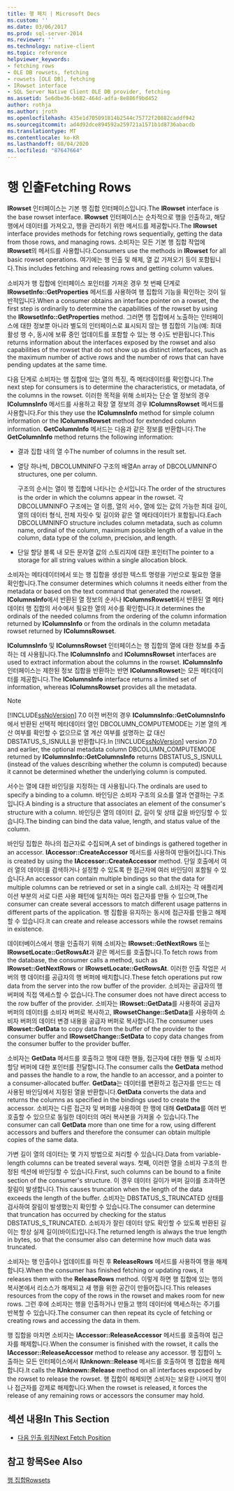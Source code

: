 ```yaml
---
title: 행 페치 | Microsoft Docs
ms.custom: ''
ms.date: 03/06/2017
ms.prod: sql-server-2014
ms.reviewer: ''
ms.technology: native-client
ms.topic: reference
helpviewer_keywords:
- fetching rows
- OLE DB rowsets, fetching
- rowsets [OLE DB], fetching
- IRowset interface
- SQL Server Native Client OLE DB provider, fetching
ms.assetid: 5e6dbe36-b682-464d-adfa-8e886f9bd452
author: rothja
ms.author: jroth
ms.openlocfilehash: 435e1d705091814b2544c75772f20882caddf942
ms.sourcegitcommit: ad4d92dce894592a259721a1571b1d8736abacdb
ms.translationtype: MT
ms.contentlocale: ko-KR
ms.lasthandoff: 08/04/2020
ms.locfileid: "87647664"
---
```

# <a name="fetching-rows"></a><span data-ttu-id="41780-102">행 인출</span><span class="sxs-lookup"><span data-stu-id="41780-102">Fetching Rows</span></span>
  <span data-ttu-id="41780-103">**IRowset** 인터페이스는 기본 행 집합 인터페이스입니다.</span><span class="sxs-lookup"><span data-stu-id="41780-103">The **IRowset** interface is the base rowset interface.</span></span> <span data-ttu-id="41780-104">**IRowset** 인터페이스는 순차적으로 행을 인출하고, 해당 행에서 데이터를 가져오고, 행을 관리하기 위한 메서드를 제공합니다.</span><span class="sxs-lookup"><span data-stu-id="41780-104">The **IRowset** interface provides methods for fetching rows sequentially, getting the data from those rows, and managing rows.</span></span> <span data-ttu-id="41780-105">소비자는 모든 기본 행 집합 작업에 **IRowset**의 메서드를 사용합니다.</span><span class="sxs-lookup"><span data-stu-id="41780-105">Consumers use the methods in **IRowset** for all basic rowset operations.</span></span> <span data-ttu-id="41780-106">여기에는 행 인출 및 해제, 열 값 가져오기 등이 포함됩니다.</span><span class="sxs-lookup"><span data-stu-id="41780-106">This includes fetching and releasing rows and getting column values.</span></span>  
  
 <span data-ttu-id="41780-107">소비자가 행 집합에 인터페이스 포인터를 가져온 경우 첫 번째 단계로 **IRowsetInfo::GetProperties** 메서드를 사용하여 행 집합의 기능을 확인하는 것이 일반적입니다.</span><span class="sxs-lookup"><span data-stu-id="41780-107">When a consumer obtains an interface pointer on a rowset, the first step is ordinarily to determine the capabilities of the rowset by using the **IRowsetInfo::GetProperties** method.</span></span> <span data-ttu-id="41780-108">그러면 행 집합에서 노출하는 인터페이스에 대한 정보뿐 아니라 별도의 인터페이스로 표시되지 않는 행 집합의 기능(예: 최대 활성 행 수, 동시에 보류 중인 업데이트를 포함할 수 있는 행 수)도 반환됩니다.</span><span class="sxs-lookup"><span data-stu-id="41780-108">This returns information about the interfaces exposed by the rowset and also capabilities of the rowset that do not show up as distinct interfaces, such as the maximum number of active rows and the number of rows that can have pending updates at the same time.</span></span>  
  
 <span data-ttu-id="41780-109">다음 단계로 소비자는 행 집합에 있는 열의 특징, 즉 메타데이터를 확인합니다.</span><span class="sxs-lookup"><span data-stu-id="41780-109">The next step for consumers is to determine the characteristics, or metadata, of the columns in the rowset.</span></span> <span data-ttu-id="41780-110">이러한 목적을 위해 소비자는 단순 열 정보의 경우 **IColumnsInfo** 메서드를 사용하고 확장 열 정보의 경우 **IColumnsRowset** 메서드를 사용합니다.</span><span class="sxs-lookup"><span data-stu-id="41780-110">For this they use the **IColumnsInfo** method for simple column information or the **IColumnsRowset** method for extended column information.</span></span> <span data-ttu-id="41780-111">**GetColumnInfo** 메서드는 다음과 같은 정보를 반환합니다.</span><span class="sxs-lookup"><span data-stu-id="41780-111">The **GetColumnInfo** method returns the following information:</span></span>  
  
-   <span data-ttu-id="41780-112">결과 집합 내의 열 수</span><span class="sxs-lookup"><span data-stu-id="41780-112">The number of columns in the result set.</span></span>  
  
-   <span data-ttu-id="41780-113">열당 하나씩, DBCOLUMNINFO 구조의 배열</span><span class="sxs-lookup"><span data-stu-id="41780-113">An array of DBCOLUMNINFO structures, one per column.</span></span>  
  
     <span data-ttu-id="41780-114">구조의 순서는 열이 행 집합에 나타나는 순서입니다.</span><span class="sxs-lookup"><span data-stu-id="41780-114">The order of the structures is the order in which the columns appear in the rowset.</span></span> <span data-ttu-id="41780-115">각 DBCOLUMNINFO 구조에는 열 이름, 열의 서수, 열에 있는 값의 가능한 최대 길이, 열의 데이터 형식, 전체 자릿수 및 길이와 같은 열 메타데이터가 포함됩니다.</span><span class="sxs-lookup"><span data-stu-id="41780-115">Each DBCOLUMNINFO structure includes column metadata, such as column name, ordinal of the column, maximum possible length of a value in the column, data type of the column, precision, and length.</span></span>  
  
-   <span data-ttu-id="41780-116">단일 할당 블록 내 모든 문자열 값의 스토리지에 대한 포인터</span><span class="sxs-lookup"><span data-stu-id="41780-116">The pointer to a storage for all string values within a single allocation block.</span></span>  
  
 <span data-ttu-id="41780-117">소비자는 메타데이터에서 또는 행 집합을 생성한 텍스트 명령을 기반으로 필요한 열을 확인합니다.</span><span class="sxs-lookup"><span data-stu-id="41780-117">The consumer determines which columns it needs either from the metadata or based on the text command that generated the rowset.</span></span> <span data-ttu-id="41780-118">**IColumnsInfo**에서 반환된 열 정보의 순서나 **IColumnsRowset**에서 반환된 열 메타데이터 행 집합의 서수에서 필요한 열의 서수를 확인합니다.</span><span class="sxs-lookup"><span data-stu-id="41780-118">It determines the ordinals of the needed columns from the ordering of the column information returned by **IColumnsInfo** or from the ordinals in the column metadata rowset returned by **IColumnsRowset**.</span></span>  
  
 <span data-ttu-id="41780-119">**IColumnsInfo** 및 **IColumnsRowset** 인터페이스는 행 집합의 열에 대한 정보를 추출하는 데 사용됩니다.</span><span class="sxs-lookup"><span data-stu-id="41780-119">The **IColumnsInfo** and **IColumnsRowset** interfaces are used to extract information about the columns in the rowset.</span></span> <span data-ttu-id="41780-120">**IColumnsInfo** 인터페이스는 제한된 정보 집합을 반환하는 반면 **IColumnsRowset**는 모든 메타데이터를 제공합니다.</span><span class="sxs-lookup"><span data-stu-id="41780-120">The **IColumnsInfo** interface returns a limited set of information, whereas **IColumnsRowset** provides all the metadata.</span></span>  
  
> [!NOTE]  
>  <span data-ttu-id="41780-121">[!INCLUDE[ssNoVersion](../../includes/ssnoversion-md.md)] 7.0 이전 버전의 경우 **IColumnsInfo::GetColumnsInfo**에서 반환된 선택적 메타데이터 열인 DBCOLUMN_COMPUTEMODE는 기본 열의 계산 여부를 확인할 수 없으므로 열 계산 여부를 설명하는 값 대신 DBSTATUS_S_ISNULL을 반환합니다.</span><span class="sxs-lookup"><span data-stu-id="41780-121">In [!INCLUDE[ssNoVersion](../../includes/ssnoversion-md.md)] version 7.0 and earlier, the optional metadata column DBCOLUMN_COMPUTEMODE returned by **IColumnsInfo::GetColumnsInfo** returns DBSTATUS_S_ISNULL (instead of the values describing whether the column is computed) because it cannot be determined whether the underlying column is computed.</span></span>  
  
 <span data-ttu-id="41780-122">서수는 열에 대한 바인딩을 지정하는 데 사용됩니다.</span><span class="sxs-lookup"><span data-stu-id="41780-122">The ordinals are used to specify a binding to a column.</span></span> <span data-ttu-id="41780-123">바인딩은 소비자 구조의 요소를 열과 연결하는 구조입니다.</span><span class="sxs-lookup"><span data-stu-id="41780-123">A binding is a structure that associates an element of the consumer's structure with a column.</span></span> <span data-ttu-id="41780-124">바인딩은 열의 데이터 값, 길이 및 상태 값을 바인딩할 수 있습니다.</span><span class="sxs-lookup"><span data-stu-id="41780-124">The binding can bind the data value, length, and status value of the column.</span></span>  
  
 <span data-ttu-id="41780-125">바인딩 집합은 하나의 접근자로 수집되며,</span><span class="sxs-lookup"><span data-stu-id="41780-125">A set of bindings is gathered together in an accessor.</span></span> <span data-ttu-id="41780-126">**IAccessor::CreateAccessor** 메서드를 사용하여 만들어집니다.</span><span class="sxs-lookup"><span data-stu-id="41780-126">This is created by using the **IAccessor::CreateAccessor** method.</span></span> <span data-ttu-id="41780-127">단일 호출에서 여러 열의 데이터를 검색하거나 설정할 수 있도록 한 접근자에 여러 바인딩이 포함될 수 있습니다.</span><span class="sxs-lookup"><span data-stu-id="41780-127">An accessor can contain multiple bindings so that the data for multiple columns can be retrieved or set in a single call.</span></span> <span data-ttu-id="41780-128">소비자는 각 애플리케이션 부분의 서로 다른 사용 패턴에 일치하는 여러 접근자를 만들 수 있으며,</span><span class="sxs-lookup"><span data-stu-id="41780-128">The consumer can create several accessors to match different usage patterns in different parts of the application.</span></span> <span data-ttu-id="41780-129">행 집합을 유지하는 동시에 접근자를 만들고 해제할 수 있습니다.</span><span class="sxs-lookup"><span data-stu-id="41780-129">It can create and release accessors while the rowset remains in existence.</span></span>  
  
 <span data-ttu-id="41780-130">데이터베이스에서 행을 인출하기 위해 소비자는 **IRowset::GetNextRows** 또는 **IRowsetLocate::GetRowsAt**과 같은 메서드를 호출합니다.</span><span class="sxs-lookup"><span data-stu-id="41780-130">To fetch rows from the database, the consumer calls a method, such as **IRowset::GetNextRows** or **IRowsetLocate::GetRowsAt**.</span></span> <span data-ttu-id="41780-131">이러한 인출 작업은 서버의 행 데이터를 공급자의 행 버퍼에 배치합니다.</span><span class="sxs-lookup"><span data-stu-id="41780-131">These fetch operations put row data from the server into the row buffer of the provider.</span></span> <span data-ttu-id="41780-132">소비자는 공급자의 행 버퍼에 직접 액세스할 수 없습니다.</span><span class="sxs-lookup"><span data-stu-id="41780-132">The consumer does not have direct access to the row buffer of the provider.</span></span> <span data-ttu-id="41780-133">소비자는 **IRowset::GetData**를 사용하여 공급자 버퍼의 데이터를 소비자 버퍼로 복사하고, **IRowsetChange::SetData**를 사용하여 소비자 버퍼의 데이터 변경 내용을 공급자 버퍼로 복사합니다.</span><span class="sxs-lookup"><span data-stu-id="41780-133">The consumer uses **IRowset::GetData** to copy data from the buffer of the provider to the consumer buffer and **IRowsetChange::SetData** to copy data changes from the consumer buffer to the provider buffer.</span></span>  
  
 <span data-ttu-id="41780-134">소비자는 **GetData** 메서드를 호출하고 행에 대한 핸들, 접근자에 대한 핸들 및 소비자 할당 버퍼에 대한 포인터를 전달합니다.</span><span class="sxs-lookup"><span data-stu-id="41780-134">The consumer calls the **GetData** method and passes the handle to a row, the handle to an accessor, and a pointer to a consumer-allocated buffer.</span></span> <span data-ttu-id="41780-135">**GetData**는 데이터를 변환하고 접근자를 만드는 데 사용된 바인딩에서 지정된 열을 반환합니다.</span><span class="sxs-lookup"><span data-stu-id="41780-135">**GetData** converts the data and returns the columns as specified in the bindings used to create the accessor.</span></span> <span data-ttu-id="41780-136">소비자는 다른 접근자 및 버퍼를 사용하여 한 행에 대해 **GetData**를 여러 번 호출할 수 있으므로 동일한 데이터의 여러 복사본을 가져올 수 있습니다.</span><span class="sxs-lookup"><span data-stu-id="41780-136">The consumer can call **GetData** more than one time for a row, using different accessors and buffers and therefore the consumer can obtain multiple copies of the same data.</span></span>  
  
 <span data-ttu-id="41780-137">가변 길이 열의 데이터는 몇 가지 방법으로 처리할 수 있습니다.</span><span class="sxs-lookup"><span data-stu-id="41780-137">Data from variable-length columns can be treated several ways.</span></span> <span data-ttu-id="41780-138">첫째, 이러한 열을 소비자 구조의 한정된 섹션에 바인딩할 수 있습니다.</span><span class="sxs-lookup"><span data-stu-id="41780-138">First, such columns can be bound to a finite section of the consumer's structure.</span></span> <span data-ttu-id="41780-139">이 경우 데이터 길이가 버퍼 길이를 초과하면 잘림이 발생합니다.</span><span class="sxs-lookup"><span data-stu-id="41780-139">This causes truncation when the length of the data exceeds the length of the buffer.</span></span> <span data-ttu-id="41780-140">소비자는 DBSTATUS_S_TRUNCATED 상태를 검사하여 잘림이 발생했는지 확인할 수 있습니다.</span><span class="sxs-lookup"><span data-stu-id="41780-140">The consumer can determine that truncation has occurred by checking for the status DBSTATUS_S_TRUNCATED.</span></span> <span data-ttu-id="41780-141">소비자가 잘린 데이터 양도 확인할 수 있도록 반환된 길이는 항상 실제 길이(바이트)입니다.</span><span class="sxs-lookup"><span data-stu-id="41780-141">The returned length is always the true length in bytes, so that the consumer also can determine how much data was truncated.</span></span>  
  
 <span data-ttu-id="41780-142">소비자는 행 인출이나 업데이트를 마친 후 **ReleaseRows** 메서드를 사용하여 행을 해제합니다.</span><span class="sxs-lookup"><span data-stu-id="41780-142">When the consumer has finished fetching or updating rows, it releases them with the **ReleaseRows** method.</span></span> <span data-ttu-id="41780-143">이렇게 하면 행 집합에 있는 행의 복사본에서 리소스가 해제되고 새 행을 위한 공간이 만들어집니다.</span><span class="sxs-lookup"><span data-stu-id="41780-143">This releases resources from the copy of the rows in the rowset and makes room for new rows.</span></span> <span data-ttu-id="41780-144">그런 후에 소비자는 행을 인출하거나 만들고 행의 데이터에 액세스하는 주기를 반복할 수 있습니다.</span><span class="sxs-lookup"><span data-stu-id="41780-144">The consumer can then repeat its cycle of fetching or creating rows and accessing the data in them.</span></span>  
  
 <span data-ttu-id="41780-145">행 집합을 마치면 소비자는 **IAccessor::ReleaseAccessor** 메서드를 호출하여 접근자를 해제합니다.</span><span class="sxs-lookup"><span data-stu-id="41780-145">When the consumer is finished with the rowset, it calls the **IAccessor::ReleaseAccessor** method to release any accessor.</span></span> <span data-ttu-id="41780-146">행 집합이 노출하는 모든 인터페이스에서 **IUnknown::Release** 메서드를 호출하여 행 집합을 해제합니다.</span><span class="sxs-lookup"><span data-stu-id="41780-146">It calls the **IUnknown::Release** method on all interfaces exposed by the rowset to release the rowset.</span></span> <span data-ttu-id="41780-147">행 집합이 해제되면 소비자는 보유한 나머지 행이나 접근자를 강제로 해제합니다.</span><span class="sxs-lookup"><span data-stu-id="41780-147">When the rowset is released, it forces the release of any remaining rows or accessors the consumer may hold.</span></span>  
  
## <a name="in-this-section"></a><span data-ttu-id="41780-148">섹션 내용</span><span class="sxs-lookup"><span data-stu-id="41780-148">In This Section</span></span>  
  
-   [<span data-ttu-id="41780-149">다음 인출 위치</span><span class="sxs-lookup"><span data-stu-id="41780-149">Next Fetch Position</span></span>](fetching-rows-next-fetch-position.md)  
  
## <a name="see-also"></a><span data-ttu-id="41780-150">참고 항목</span><span class="sxs-lookup"><span data-stu-id="41780-150">See Also</span></span>  
 [<span data-ttu-id="41780-151">행 집합</span><span class="sxs-lookup"><span data-stu-id="41780-151">Rowsets</span></span>](rowsets.md)  
  
  
